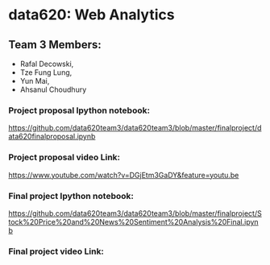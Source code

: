 # data620: Web Analytics
## Team 3 Members:
- Rafal Decowski, 
- Tze Fung Lung, 
- Yun Mai, 
- Ahsanul Choudhury

### Project proposal Ipython notebook:
https://github.com/data620team3/data620team3/blob/master/finalproject/data620finalproposal.ipynb

### Project proposal video Link:
https://www.youtube.com/watch?v=DGjEtm3GaDY&feature=youtu.be

### Final project Ipython notebook:
https://github.com/data620team3/data620team3/blob/master/finalproject/Stock%20Price%20and%20News%20Sentiment%20Analysis%20Final.ipynb

### Final project video Link:

